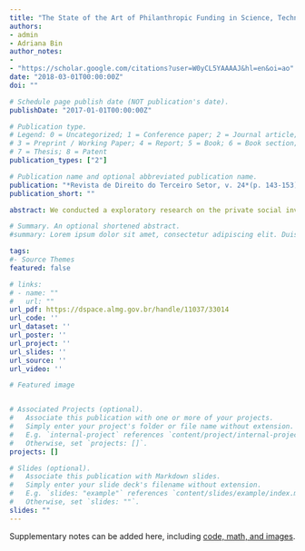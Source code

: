 ```yaml
---
title: "The State of the Art of Philanthropic Funding in Science, Technology, and Innovation (STI) in Brazil"
authors:
- admin
- Adriana Bin
author_notes:
- 
- "https://scholar.google.com/citations?user=W0yCL5YAAAAJ&hl=en&oi=ao"
date: "2018-03-01T00:00:00Z"
doi: ""

# Schedule page publish date (NOT publication's date).
publishDate: "2017-01-01T00:00:00Z"

# Publication type.
# Legend: 0 = Uncategorized; 1 = Conference paper; 2 = Journal article;
# 3 = Preprint / Working Paper; 4 = Report; 5 = Book; 6 = Book section;
# 7 = Thesis; 8 = Patent
publication_types: ["2"]

# Publication name and optional abbreviated publication name.
publication: "*Revista de Direito do Terceiro Setor, v. 24*(p. 143‑153)"
publication_short: ""

abstract: We conducted a exploratory research on the private social investments of philanthropic nature allocated in science, technology and innovation (ST&I) in Brazil. To conduct this research, quantitative we collected and analysed data from the Group of Institutes, Foundations and Enterprises (GIFE) and the Benchmarking of Corporate Social Benchmarking of Corporate Social Investment (BISC). Our results demonstrate that the current national databases on philanthropic investments do not include indicators that measure the ST&I investments of this nature. At the same time we verified that initiatives of this kind occur in small scale in Brazil. Nevertheless, there are indications that philanthropic private social investments will become a prominent source of financing for ST&I. Therefore, our research indicates the need for further research in this topic, particularly related to the develop strategies for its allocation.

# Summary. An optional shortened abstract.
#summary: Lorem ipsum dolor sit amet, consectetur adipiscing elit. Duis posuere tellus ac convallis placerat. Proin tincidunt magna sed ex sollicitudin condimentum.

tags:
#- Source Themes
featured: false

# links:
# - name: ""
#   url: ""
url_pdf: https://dspace.almg.gov.br/handle/11037/33014
url_code: ''
url_dataset: ''
url_poster: ''
url_project: ''
url_slides: ''
url_source: ''
url_video: ''

# Featured image


# Associated Projects (optional).
#   Associate this publication with one or more of your projects.
#   Simply enter your project's folder or file name without extension.
#   E.g. `internal-project` references `content/project/internal-project/index.md`.
#   Otherwise, set `projects: []`.
projects: []

# Slides (optional).
#   Associate this publication with Markdown slides.
#   Simply enter your slide deck's filename without extension.
#   E.g. `slides: "example"` references `content/slides/example/index.md`.
#   Otherwise, set `slides: ""`.
slides: ""
---
```


Supplementary notes can be added here, including [code, math, and images](https://wowchemy.com/docs/writing-markdown-latex/).

